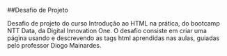 ##Desafio de Projeto

Desafio de projeto do curso Introdução ao HTML na prática, do bootcamp NTT Data, da Digital Innovation One. 
O desafio consiste em criar uma página usando e descrevendo as tags html aprendidas nas aulas, guiadas pelo professor Diogo Mainardes.